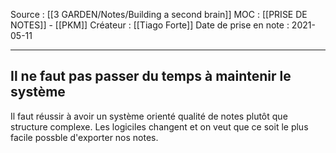 Source : [[3 GARDEN/Notes/Building a second brain]]
MOC : [[PRISE DE NOTES]] - [[PKM]]
Créateur : [[Tiago Forte]]
Date de prise en note : 2021-05-11
***

## Il ne faut pas passer du temps à maintenir le système
Il faut réussir à avoir un système orienté qualité de notes plutôt que structure complexe. 
Les logiciles changent et on veut que ce soit le plus facile possble d'exporter nos notes.